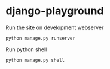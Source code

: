 # django-playground

Run the site on development webserver

`python manage.py runserver`

Run python shell

`python manage.py shell`
